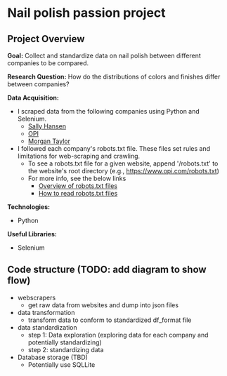 # Nail polish passion project 

## Project Overview

**Goal:** Collect and standardize data on nail polish between different companies to be compared. <br>

**Research Question:** How do the distributions of colors and finishes differ between companies? 

**Data Acquisition:** 
- I scraped data from the following companies using Python and Selenium.
  - [Sally Hansen](https://www.sallyhansen.com/en-us)
  - [OPI](https://www.opi.com/)
  - [Morgan Taylor](https://gelish.com/)
- I followed each company's robots.txt file. These files set rules and limitations for web-scraping and crawling.
  - To see a robots.txt file for a given website, append '/robots.txt' to the website's root directory (e.g., https://www.opi.com/robots.txt)
  - For more info, see the below links
    - [Overview of robots.txt files](https://yoast.com/ultimate-guide-robots-txt/)
    - [How to read robots.txt files](https://www.zenrows.com/blog/robots-txt-web-scraping#most-common-robots-txt-rules)

**Technologies:**
- Python

**Useful Libraries:**
- Selenium


## Code structure (TODO: add diagram to show flow)
- webscrapers
  - get raw data from websites and dump into json files
- data transformation
  - transform data to conform to standardized df_format file
- data standardization
  - step 1: Data exploration (exploring data for each company and potentially standardizing)
  - step 2: standardizing data
- Database storage (TBD)
  - Potentially use SQLLite
